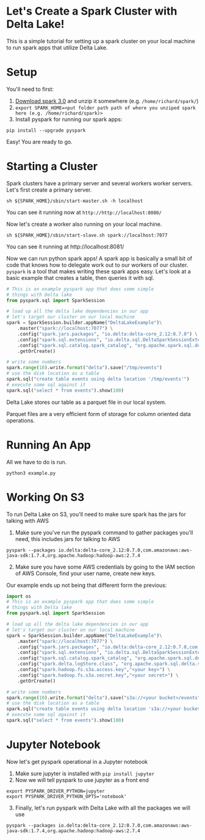 # Let's Create a Spark Cluster with Delta Lake!

This is a simple tutorial for setting up a spark cluster on your local machine to run spark apps that utilize Delta Lake.

# Setup

You'll need to first:

1. [Download spark 3.0](https://spark.apache.org/downloads.html) and unzip it somewhere (e.g. `/home/richard/spark/`)
2. `export SPARK_HOME=<put folder path path of where you unziped spark here (e.g. /home/richard/spark)>`
3. Install pyspark for running our spark apps:
```
pip install --upgrade pyspark
```

Easy! You are ready to go.

# Starting a Cluster

Spark clusters have a primary server and several workers worker servers. Let's first create a primary server.

```
sh ${SPARK_HOME}/sbin/start-master.sh -h localhost
```

You can see it running now at `http://http://localhost:8080/`

Now let's create a worker also running on your local machine.

```
sh ${SPARK_HOME}/sbin/start-slave.sh spark://localhost:7077
```

You can see it running at http://localhost:8081/

Now we can run python spark apps! A spark app is basically a small bit of code that knows how to delegate work out to our workers of our cluster.  `pyspark` is a tool that makes writing these spark apps easy. Let's look at a basic example that creates a table, then queries it with sql.

```python
# This is an example pyspark app that does some simple
# things with Delta lake
from pyspark.sql import SparkSession

# load up all the delta lake dependencies in our app
# let's target our cluster on our local machine
spark = SparkSession.builder.appName("DeltaLakeExample")\
    .master("spark://localhost:7077") \
    .config("spark.jars.packages", "io.delta:delta-core_2.12:0.7.0") \
    .config("spark.sql.extensions", "io.delta.sql.DeltaSparkSessionExtension") \
    .config("spark.sql.catalog.spark_catalog", "org.apache.spark.sql.delta.catalog.DeltaCatalog") \
    .getOrCreate()

# write some numbers 
spark.range(10).write.format("delta").save("/tmp/events")
# use the disk location as a table
spark.sql("create table events using delta location '/tmp/events'")
# execute some sql against it
spark.sql("select * from events").show(100)
```

Delta Lake stores our table as a parquet file in our local system.

Parquet files are a very efficient form of storage for column oriented data operations.

# Running An App

All we have to do is run.

```
python3 example.py
```

# Working On S3 

To run Delta Lake on S3, you'll need to make sure spark has the jars for talking with AWS

1. Make sure you've run the pyspark command to gather packages you'll need, this includes jars for talking to AWS
```
pyspark --packages io.delta:delta-core_2.12:0.7.0,com.amazonaws:aws-java-sdk:1.7.4,org.apache.hadoop:hadoop-aws:2.7.4
```
2. Make sure you have some AWS credentials by going to the IAM section of AWS Console, find your user name, create new keys.

Our example ends up not being that different form the previous:

```PYTHON
import os
# This is an example pyspark app that does some simple
# things with Delta lake
from pyspark.sql import SparkSession

# load up all the delta lake dependencies in our app
# let's target our cluster on our local machine
spark = SparkSession.builder.appName("DeltaLakeExample")\
    .master("spark://localhost:7077") \
    .config("spark.jars.packages", "io.delta:delta-core_2.12:0.7.0,com.amazonaws:aws-java-sdk:1.7.4,org.apache.hadoop:hadoop-aws:2.7.4") \
    .config("spark.sql.extensions", "io.delta.sql.DeltaSparkSessionExtension") \
    .config("spark.sql.catalog.spark_catalog", "org.apache.spark.sql.delta.catalog.DeltaCatalog") \
    .config("spark.delta.logStore.class", "org.apache.spark.sql.delta.storage.S3SingleDriverLogStore") \
    .config("spark.hadoop.fs.s3a.access.key","<your key>") \
    .config("spark.hadoop.fs.s3a.secret.key","<your secret>") \
    .getOrCreate()

# write some numbers 
spark.range(10).write.format("delta").save("s3a://<your bucket>/events")
# use the disk location as a table
spark.sql("create table events using delta location 's3a://<your bucket>/events'")
# execute some sql against it
spark.sql("select * from events").show(100)
```

# Jupyter Notebook

Now let's get pyspark operational in a Jupyter notebook

1. Make sure jupyter is installed with `pip install jupyter`
2. Now we will tell pyspark to use jupyter as a front end
```
export PYSPARK_DRIVER_PYTHON=jupyter
export PYSPARK_DRIVER_PYTHON_OPTS='notebook'
```
3. Finally, let's run pyspark with Delta Lake with all the packages we will use
```
pyspark --packages io.delta:delta-core_2.12:0.7.0,com.amazonaws:aws-java-sdk:1.7.4,org.apache.hadoop:hadoop-aws:2.7.4
```